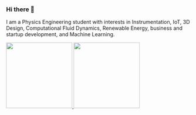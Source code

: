 ### Hi there 👋
I am a Physics Engineering student with interests in Instrumentation, IoT, 3D Design, Computational Fluid Dynamics, Renewable Energy, business and startup development, and Machine Learning.
<!--
**abriyanyusuf/abriyanyusuf** is a ✨ _special_ ✨ repository because its `README.md` (this file) appears on your GitHub profile.

Here are some ideas to get you started:

- 🔭 I’m currently working on ...
- 🌱 I’m currently learning ...
- 👯 I’m looking to collaborate on ...
- 🤔 I’m looking for help with ...
- 💬 Ask me about ...
- 📫 How to reach me: ...
- 😄 Pronouns: ...
- ⚡ Fun fact: ...
-->

<p align="left">
<a href="https://github.com/abriyanyusuf">
  <img height="180em" src="https://github-readme-stats-eight-theta.vercel.app/api?username=abriyanyusuf&show_icons=true&theme=algolia&include_all_commits=true&count_private=true"/>
  <img height="180em" src="https://github-readme-stats-eight-theta.vercel.app/api/top-langs/?username=abriyanyusuf&layout=compact&langs_count=8&theme=algolia"/>
</a>
</p>
